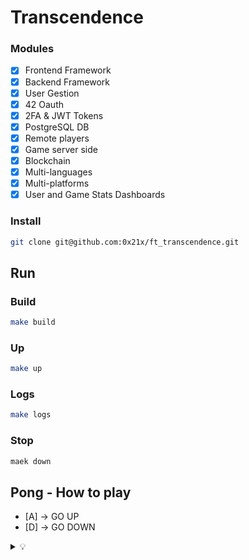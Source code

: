# Transcendence

### Modules

- [x] Frontend Framework
- [x] Backend Framework
- [x] User Gestion
- [x] 42 Oauth
- [x] 2FA & JWT Tokens
- [x] PostgreSQL DB 
- [x] Remote players
- [x] Game server side
- [x] Blockchain
- [x] Multi-languages
- [x] Multi-platforms
- [x] User and Game Stats Dashboards

### Install
```zsh
git clone git@github.com:0x21x/ft_transcendence.git
```

## Run

### Build
```zsh
make build
```

### Up
```zsh
make up
```
### Logs
```zsh
make logs
```

### Stop
```zsh
maek down
```

## Pong - How to play
- [A] -> GO UP
- [D] -> GO DOWN
<details><summary> 💡</summary>
These commands can be edited at 'frontend/app/components/game.js' line 80.
</details>

